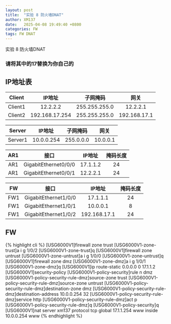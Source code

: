 ```yaml
---
layout: post
title:  "实验 8 防火墙DNAT"
author: XM137
date:   2025-04-08 19:49:40 +0800
categories: FW
tags: FW DNAT
---
```


实验 8 防火墙DNAT
### 请将其中的17替换为你自己的

## IP地址表

|   Client    |        IP地址      |      子网掩码       |        网关        |
|   :----:    |        :----:      |      :----:        |       :----:       |
|   Client1   |       12.2.2.2     |    255.255.255.0   |      12.2.2.1      |
|   Client2   |   192.168.17.254   |    255.255.255.0   |    192.168.17.1    |


|   Server    |        IP地址      |      子网掩码       |        网关        |
|   :----:    |        :----:      |      :----:        |       :----:       |
|   Server1   |      10.0.0.254    |     255.0.0.0      |      10.0.0.1      |


|     AR1     |         接口         |        IP地址      |      掩码长度       |
|   :----:    |        :----:        |        :----:      |      :----:        |
|     AR1     | GigabitEthernet0/0/0 |       17.1.1.2     |        24          |
|     AR1     | GigabitEthernet0/0/1 |       12.2.2.1     |        24          |


|     FW      |         接口         |        IP地址      |      掩码长度       |
|   :----:    |        :----:        |        :----:      |      :----:        |
|     FW1     | GigabitEthernet1/0/0 |       17.1.1.1     |        24          |
|     FW1     | GigabitEthernet1/0/1 |       10.0.0.1     |         8          |
|     FW1     | GigabitEthernet1/0/2 |     192.168.17.1   |        24          |



## FW
{% highlight cli %}
[USG6000V1]firewall zone trust 
[USG6000V1-zone-trust]a i g 1/0/2
[USG6000V1-zone-trust]q
[USG6000V1]firewall zone untrust 
[USG6000V1-zone-untrust]a i g 1/0/0
[USG6000V1-zone-untrust]q
[USG6000V1]firewall zone dmz 
[USG6000V1-zone-dmz]a i g 1/0/1
[USG6000V1-zone-dmz]q
[USG6000V1]ip route-static 0.0.0.0 0 17.1.1.2
[USG6000V1]security-policy
[USG6000V1-policy-security]rule n dmz
[USG6000V1-policy-security-rule-dmz]source-zone trust
[USG6000V1-policy-security-rule-dmz]source-zone untrust
[USG6000V1-policy-security-rule-dmz]destination-zone dmz
[USG6000V1-policy-security-rule-dmz]destination-address 10.0.0.254 32
[USG6000V1-policy-security-rule-dmz]service http
[USG6000V1-policy-security-rule-dmz]act p
[USG6000V1-policy-security-rule-dmz]q
[USG6000V1-policy-security]q
[USG6000V1]nat server xm137 protocol tcp global 17.1.1.254 www inside 10.0.0.254 www
{% endhighlight %}